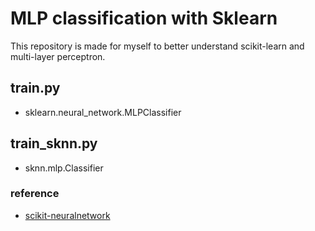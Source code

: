 # MLP classification with Sklearn

This repository is made for myself to better understand scikit-learn and multi-layer perceptron.

## train.py
- sklearn.neural_network.MLPClassifier

## train_sknn.py
- sknn.mlp.Classifier

### reference
- [scikit-neuralnetwork](https://scikit-neuralnetwork.readthedocs.io/en/latest/module_mlp.html#layer-specifications)
